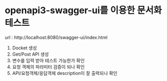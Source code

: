 # openapi3-swagger-ui를 이용한 문서화 테스트
url : http://localhost:8080/swagger-ui/index.html

1. Docket 생성
2. Get/Post API 생성
3. 변수를 입력 받아 테스트 가능한가 확인
4. 요청 객체의 파라미터 검증이 되나 확인
5. API/요청객체/응답객체 description이 잘 출력되나 확인